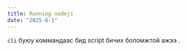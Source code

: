 ```yaml
---
title: Running nodejs
date: "2025-6-1"
---
```


`cli` буюу коммандаас бид script бичих боломжтой ажээ .
